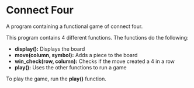 # Connect Four
A program containing a functional game of connect four.

This program contains 4 different functions. The functions do the following:
* **display():** Displays the board
* **move(column, symbol):** Adds a piece to the board
* **win_check(row, column):** Checks if the move created a 4 in a row
* **play():** Uses the other functions to run a game

To play the game, run the **play()** function.
